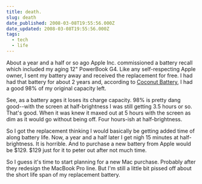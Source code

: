 ```yaml
---
title: death.
slug: death
date_published: 2008-03-08T19:55:56.000Z
date_updated: 2008-03-08T19:55:56.000Z
tags:
  - tech
  - life
---
```


About a year and a half or so ago Apple Inc. commissioned a battery recall which included my aging 12" PowerBook G4. Like any self-respecting Apple owner, I sent my battery away and received the replacement for free. I had had that battery for about 2 years and, according to [Coconut Battery](http://coconut-flavour.com/coconutbattery/), I had a good 98% of my original capacity left.

See, as a battery ages it loses its charge capacity. 98% is pretty dang good--with the screen at half-brightness I was still getting 3.5 hours or so. That's good. When it was knew it maxed out at 5 hours with the screen as dim as it would go without being off. Four hours-ish at half-brightness.

So I got the replacement thinking I would basically be getting added time of along battery life. Now, a year and a half later I get nigh 15 minutes at half-brightness. It is horrible. And to purchase a new battery from Apple would be $129. $129 just for it to peter out after not much time.

So I guess it's time to start planning for a new Mac purchase. Probably after they redesign the MacBook Pro line. But I'm still a little bit pissed off about the short life span of my replacement battery.
